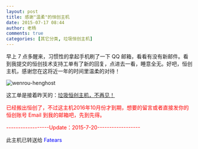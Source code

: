 ```yaml
---
layout: post
title: 感谢"温柔"的恒创主机
date: 2015-07-17 08:44
author: 老杨
comments: true
categories: [其它分类, 垃圾恒创主机]
---
```

早上 7 点多醒来，习惯性的拿起手机刷了一下 QQ 邮箱，看看有没有新邮件。看到我提交的恒创技术支持工单有了新的回复，点进去一看，睡意全无。好吧，恒创主机，感谢您在这将近一年的时间里温柔的对待！
<!--more-->
<img src="//cyhour.com/wp-content/uploads/2015/07/wenrou-henghost.png" alt=" wenrou-henghost " />

这工单是接着昨天的：<a href="//cyhour.com/190" target="_blank">垃圾恒创主机，不再见！</a>

<span style = "color:red;">已经搬出恒创了，不过这主机2016年10月份才到期，想要的留言或者直接发你的恒创账号 Email 到我的邮箱吧，先到先得。</span>

<span style = "color:red;">------------------Update：2015-7-20------------------</span>

此主机已转送给 <span style = "color:blue;">Fatears</span>
